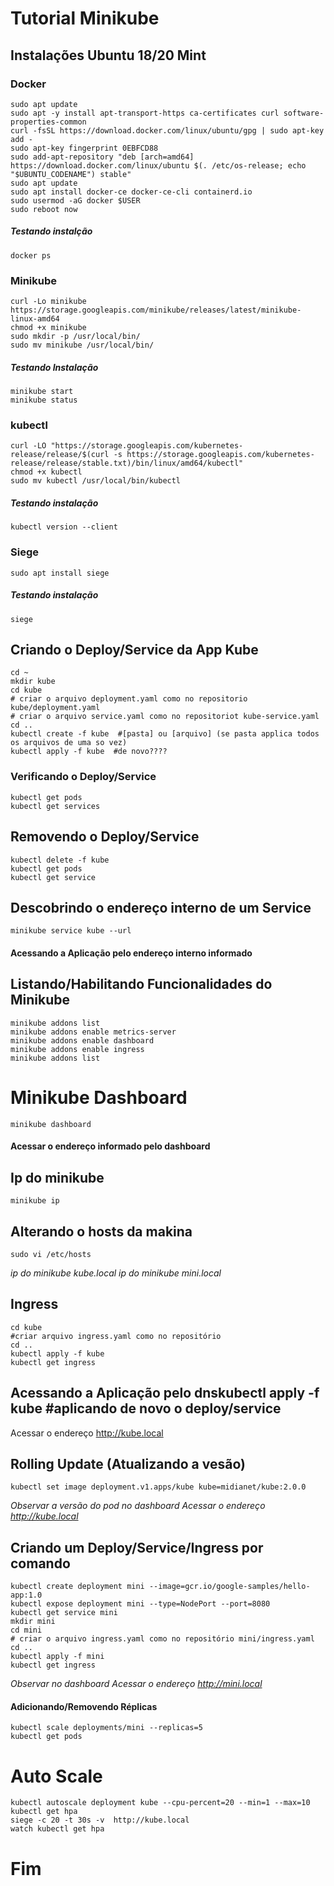 # Tutorial Minikube

## Instalações Ubuntu 18/20 Mint

### Docker

```
sudo apt update
sudo apt -y install apt-transport-https ca-certificates curl software-properties-common
curl -fsSL https://download.docker.com/linux/ubuntu/gpg | sudo apt-key add -
sudo apt-key fingerprint 0EBFCD88
sudo add-apt-repository "deb [arch=amd64] https://download.docker.com/linux/ubuntu $(. /etc/os-release; echo "$UBUNTU_CODENAME") stable"
sudo apt update
sudo apt install docker-ce docker-ce-cli containerd.io
sudo usermod -aG docker $USER
sudo reboot now
```
##### Testando instalção
```
docker ps
```

### Minikube
```
curl -Lo minikube https://storage.googleapis.com/minikube/releases/latest/minikube-linux-amd64 
chmod +x minikube
sudo mkdir -p /usr/local/bin/
sudo mv minikube /usr/local/bin/
```
##### Testando Instalação
```
minikube start
minikube status
```

### kubectl
```
curl -LO "https://storage.googleapis.com/kubernetes-release/release/$(curl -s https://storage.googleapis.com/kubernetes-release/release/stable.txt)/bin/linux/amd64/kubectl"
chmod +x kubectl
sudo mv kubectl /usr/local/bin/kubectl
```
##### Testando instalação
```
kubectl version --client
```

### Siege
```
sudo apt install siege
```
##### Testando instalação
```
siege
```

## Criando o Deploy/Service da App Kube
```
cd ~
mkdir kube
cd kube
# criar o arquivo deployment.yaml como no repositorio kube/deployment.yaml
# criar o arquivo service.yaml como no repositoriot kube-service.yaml
cd ..
kubectl create -f kube  #[pasta] ou [arquivo] (se pasta applica todos os arquivos de uma so vez)
kubectl apply -f kube  #de novo????
```

### Verificando o Deploy/Service
```
kubectl get pods
kubectl get services
```

## Removendo o Deploy/Service
```
kubectl delete -f kube
kubectl get pods
kubectl get service
```

## Descobrindo o endereço interno de um Service
```
minikube service kube --url
```
#### Acessando a Aplicação pelo endereço interno informado


## Listando/Habilitando Funcionalidades do Minikube

```
minikube addons list
minikube addons enable metrics-server
minikube addons enable dashboard
minikube addons enable ingress
minikube addons list
```

# Minikube Dashboard
```
minikube dashboard
```
#### Acessar o endereço informado pelo dashboard


## Ip do minikube
```
minikube ip
```

## Alterando o hosts da makina
```
sudo vi /etc/hosts
```
 *ip do minikube kube.local*
 *ip do minikube mini.local*
 

## Ingress
```
cd kube
#criar arquivo ingress.yaml como no repositório
cd ..
kubectl apply -f kube
kubectl get ingress
```


## Acessando a Aplicação pelo dnskubectl apply -f kube  #aplicando de novo o deploy/service
Acessar o endereço http://kube.local


## Rolling Update (Atualizando a vesão)
```
kubectl set image deployment.v1.apps/kube kube=midianet/kube:2.0.0
```
*Observar a versão do pod no dashboard*
*Acessar o endereço http://kube.local*


## Criando um Deploy/Service/Ingress por comando

```
kubectl create deployment mini --image=gcr.io/google-samples/hello-app:1.0
kubectl expose deployment mini --type=NodePort --port=8080
kubectl get service mini
mkdir mini
cd mini
# criar o arquivo ingress.yaml como no repositório mini/ingress.yaml
cd ..
kubectl apply -f mini
kubectl get ingress
```
*Observar no dashboard*
*Acessar o endereço http://mini.local*

#### Adicionando/Removendo Réplicas
```
kubectl scale deployments/mini --replicas=5
kubectl get pods
```

# Auto Scale 
```
kubectl autoscale deployment kube --cpu-percent=20 --min=1 --max=10
kubectl get hpa
siege -c 20 -t 30s -v  http://kube.local
watch kubectl get hpa
```

# Fim
